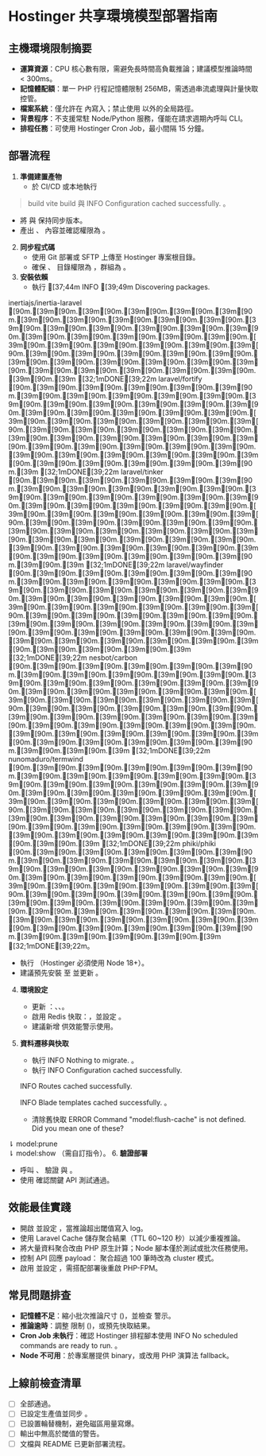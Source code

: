 # Hostinger 共享環境模型部署指南

## 主機環境限制摘要
- **運算資源**：CPU 核心數有限，需避免長時間高負載推論；建議模型推論時間 < 300ms。
- **記憶體配額**：單一 PHP 行程記憶體限制 256MB，需透過串流處理與計量快取控管。
- **檔案系統**：僅允許在  內寫入；禁止使用  以外的全局路徑。
- **背景程序**：不支援常駐 Node/Python 服務，僅能在請求週期內呼叫 CLI。
- **排程任務**：可使用 Hostinger Cron Job，最小間隔 15 分鐘。

## 部署流程
1. **準備建置產物**
   - 於 CI/CD 或本地執行 
> build
> vite build 與 
   INFO  Configuration cached successfully.  。
   - 將  與  保持同步版本。
   - 產出 、 內容並確認權限為 。
2. **同步程式碼**
   - 使用 Git 部署或 SFTP 上傳至 Hostinger 專案根目錄。
   - 確保 、 目錄權限為 ，群組為 。
3. **安裝依賴**
   - 執行 
  [37;44m INFO [39;49m Discovering packages.  

  inertiajs/inertia-laravel [90m.[39m[90m.[39m[90m.[39m[90m.[39m[90m.[39m[90m.[39m[90m.[39m[90m.[39m[90m.[39m[90m.[39m[90m.[39m[90m.[39m[90m.[39m[90m.[39m[90m.[39m[90m.[39m[90m.[39m[90m.[39m[90m.[39m[90m.[39m[90m.[39m[90m.[39m[90m.[39m[90m.[39m[90m.[39m[90m.[39m[90m.[39m[90m.[39m[90m.[39m[90m.[39m[90m.[39m[90m.[39m[90m.[39m[90m.[39m[90m.[39m[90m.[39m[90m.[39m[90m.[39m[90m.[39m[90m.[39m[90m.[39m[90m.[39m[90m.[39m[90m.[39m[90m.[39m [32;1mDONE[39;22m
  laravel/fortify [90m.[39m[90m.[39m[90m.[39m[90m.[39m[90m.[39m[90m.[39m[90m.[39m[90m.[39m[90m.[39m[90m.[39m[90m.[39m[90m.[39m[90m.[39m[90m.[39m[90m.[39m[90m.[39m[90m.[39m[90m.[39m[90m.[39m[90m.[39m[90m.[39m[90m.[39m[90m.[39m[90m.[39m[90m.[39m[90m.[39m[90m.[39m[90m.[39m[90m.[39m[90m.[39m[90m.[39m[90m.[39m[90m.[39m[90m.[39m[90m.[39m[90m.[39m[90m.[39m[90m.[39m[90m.[39m[90m.[39m[90m.[39m[90m.[39m[90m.[39m[90m.[39m[90m.[39m[90m.[39m[90m.[39m[90m.[39m[90m.[39m[90m.[39m[90m.[39m[90m.[39m[90m.[39m[90m.[39m[90m.[39m [32;1mDONE[39;22m
  laravel/tinker [90m.[39m[90m.[39m[90m.[39m[90m.[39m[90m.[39m[90m.[39m[90m.[39m[90m.[39m[90m.[39m[90m.[39m[90m.[39m[90m.[39m[90m.[39m[90m.[39m[90m.[39m[90m.[39m[90m.[39m[90m.[39m[90m.[39m[90m.[39m[90m.[39m[90m.[39m[90m.[39m[90m.[39m[90m.[39m[90m.[39m[90m.[39m[90m.[39m[90m.[39m[90m.[39m[90m.[39m[90m.[39m[90m.[39m[90m.[39m[90m.[39m[90m.[39m[90m.[39m[90m.[39m[90m.[39m[90m.[39m[90m.[39m[90m.[39m[90m.[39m[90m.[39m[90m.[39m[90m.[39m[90m.[39m[90m.[39m[90m.[39m[90m.[39m[90m.[39m[90m.[39m[90m.[39m[90m.[39m[90m.[39m[90m.[39m [32;1mDONE[39;22m
  laravel/wayfinder [90m.[39m[90m.[39m[90m.[39m[90m.[39m[90m.[39m[90m.[39m[90m.[39m[90m.[39m[90m.[39m[90m.[39m[90m.[39m[90m.[39m[90m.[39m[90m.[39m[90m.[39m[90m.[39m[90m.[39m[90m.[39m[90m.[39m[90m.[39m[90m.[39m[90m.[39m[90m.[39m[90m.[39m[90m.[39m[90m.[39m[90m.[39m[90m.[39m[90m.[39m[90m.[39m[90m.[39m[90m.[39m[90m.[39m[90m.[39m[90m.[39m[90m.[39m[90m.[39m[90m.[39m[90m.[39m[90m.[39m[90m.[39m[90m.[39m[90m.[39m[90m.[39m[90m.[39m[90m.[39m[90m.[39m[90m.[39m[90m.[39m[90m.[39m[90m.[39m[90m.[39m[90m.[39m [32;1mDONE[39;22m
  nesbot/carbon [90m.[39m[90m.[39m[90m.[39m[90m.[39m[90m.[39m[90m.[39m[90m.[39m[90m.[39m[90m.[39m[90m.[39m[90m.[39m[90m.[39m[90m.[39m[90m.[39m[90m.[39m[90m.[39m[90m.[39m[90m.[39m[90m.[39m[90m.[39m[90m.[39m[90m.[39m[90m.[39m[90m.[39m[90m.[39m[90m.[39m[90m.[39m[90m.[39m[90m.[39m[90m.[39m[90m.[39m[90m.[39m[90m.[39m[90m.[39m[90m.[39m[90m.[39m[90m.[39m[90m.[39m[90m.[39m[90m.[39m[90m.[39m[90m.[39m[90m.[39m[90m.[39m[90m.[39m[90m.[39m[90m.[39m[90m.[39m[90m.[39m[90m.[39m[90m.[39m[90m.[39m[90m.[39m[90m.[39m[90m.[39m[90m.[39m[90m.[39m [32;1mDONE[39;22m
  nunomaduro/termwind [90m.[39m[90m.[39m[90m.[39m[90m.[39m[90m.[39m[90m.[39m[90m.[39m[90m.[39m[90m.[39m[90m.[39m[90m.[39m[90m.[39m[90m.[39m[90m.[39m[90m.[39m[90m.[39m[90m.[39m[90m.[39m[90m.[39m[90m.[39m[90m.[39m[90m.[39m[90m.[39m[90m.[39m[90m.[39m[90m.[39m[90m.[39m[90m.[39m[90m.[39m[90m.[39m[90m.[39m[90m.[39m[90m.[39m[90m.[39m[90m.[39m[90m.[39m[90m.[39m[90m.[39m[90m.[39m[90m.[39m[90m.[39m[90m.[39m[90m.[39m[90m.[39m[90m.[39m[90m.[39m[90m.[39m[90m.[39m[90m.[39m[90m.[39m[90m.[39m [32;1mDONE[39;22m
  phiki/phiki [90m.[39m[90m.[39m[90m.[39m[90m.[39m[90m.[39m[90m.[39m[90m.[39m[90m.[39m[90m.[39m[90m.[39m[90m.[39m[90m.[39m[90m.[39m[90m.[39m[90m.[39m[90m.[39m[90m.[39m[90m.[39m[90m.[39m[90m.[39m[90m.[39m[90m.[39m[90m.[39m[90m.[39m[90m.[39m[90m.[39m[90m.[39m[90m.[39m[90m.[39m[90m.[39m[90m.[39m[90m.[39m[90m.[39m[90m.[39m[90m.[39m[90m.[39m[90m.[39m[90m.[39m[90m.[39m[90m.[39m[90m.[39m[90m.[39m[90m.[39m[90m.[39m[90m.[39m[90m.[39m[90m.[39m[90m.[39m[90m.[39m[90m.[39m[90m.[39m[90m.[39m[90m.[39m[90m.[39m[90m.[39m[90m.[39m[90m.[39m[90m.[39m[90m.[39m [32;1mDONE[39;22m。
   - 執行 （Hostinger 必須使用 Node 18+）。
   - 建議預先安裝  至  並更新 。
4. **環境設定**
   - 更新 ：、、。
   - 啟用 Redis 快取：，並設定 。
   - 建議新增  供效能警示使用。
5. **資料遷移與快取**
   - 執行 
   INFO  Nothing to migrate.  。
   - 執行 
   INFO  Configuration cached successfully.  


   INFO  Routes cached successfully.  



   INFO  Blade templates cached successfully.  。
   - 清除舊快取 
   ERROR  Command "model:flush-cache" is not defined. Did you mean one of these?  

  ⇂ model:prune  
  ⇂ model:show  （需自訂指令）。
6. **驗證部署**
   - 呼叫 、 驗證  與 。
   - 使用  確認關鍵 API 測試通過。

## 效能最佳實踐
- 開啟  並設定 ，當推論超出閾值寫入 log。
- 使用 Laravel Cache 儲存聚合結果（TTL 60~120 秒）以減少重複推論。
- 將大量資料聚合改由 PHP 原生計算；Node 腳本僅於測試或批次任務使用。
- 控制 API 回應 payload： 聚合超過 100 筆時改為 cluster 模式。
- 啟用  並設定 ，需搭配部署後重啟 PHP-FPM。

## 常見問題排查
- **記憶體不足**：縮小批次推論尺寸 ()，並檢查  警示。
- **推論逾時**：調整  限制 ()，或預先快取結果。
- **Cron Job 未執行**：確認 Hostinger 排程腳本使用 
   INFO  No scheduled commands are ready to run.  。
- **Node 不可用**：於專案層提供  binary，或改用 PHP 演算法 fallback。

## 上線前檢查清單
- [ ]  全部通過。
- [ ]  已設定生產值並同步 。
- [ ]  已設置輪替機制，避免磁區用量寫爆。
- [ ]  輸出中無高於閾值的警告。
- [ ] 文檔與 README 已更新部署流程。
